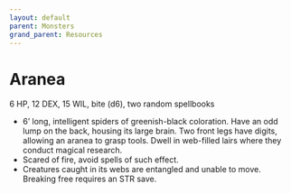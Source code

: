 ```yaml
---
layout: default
parent: Monsters
grand_parent: Resources
---
```


# Aranea

6 HP, 12 DEX, 15 WIL, bite (d6), two random spellbooks

- 6’ long, intelligent spiders of greenish-black coloration. Have an odd lump on the back, housing its large brain. Two front legs have digits, allowing an aranea to grasp tools. Dwell in web-filled lairs where they conduct magical research.
- Scared of fire, avoid spells of such effect.
- Creatures caught in its webs are entangled and unable to move. Breaking free requires an STR save.
